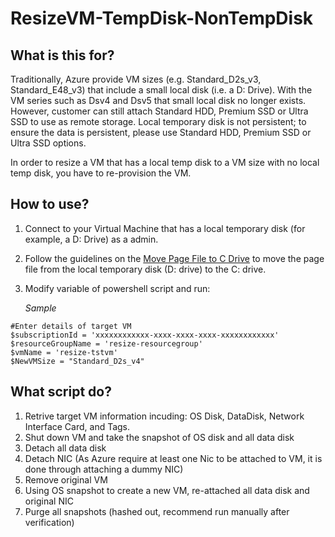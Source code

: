 # ResizeVM-TempDisk-NonTempDisk

## What is this for?
Traditionally, Azure provide VM sizes (e.g. Standard_D2s_v3, Standard_E48_v3) that include a small local disk (i.e. a D: Drive). With the VM series such as Dsv4 and Dsv5 that small local disk no longer exists. However, customer can still attach Standard HDD, Premium SSD or Ultra SSD to use as remote storage. Local temporary disk is not persistent; to ensure the data is persistent, please use Standard HDD, Premium SSD or Ultra SSD options.

In order to resize a VM that has a local temp disk to a VM size with no local temp disk, you have to re-provision the VM.

## How to use?
1. Connect to your Virtual Machine that has a local temporary disk (for example, a D: Drive) as a admin.
2. Follow the guidelines on the [Move Page File to C Drive](https://docs.microsoft.com/en-us/azure/virtual-machines/windows/change-drive-letter#temporarily-move-pagefilesys-to-c-drive) to move the page file from the local temporary disk (D: drive) to the C: drive. 
3. Modify variable of powershell script and run:

   *Sample*
```
#Enter details of target VM
$subscriptionId = 'xxxxxxxxxxxx-xxxx-xxxx-xxxx-xxxxxxxxxxxx'
$resourceGroupName = 'resize-resourcegroup' 
$vmName = 'resize-tstvm'
$NewVMSize = "Standard_D2s_v4"

```

## What script do?
1. Retrive target VM information incuding: OS Disk, DataDisk, Network Interface Card, and Tags.
2. Shut down VM and take the snapshot of OS disk and all data disk
3. Detach all data disk
4. Detach NIC (As Azure require at least one Nic to be attached to VM, it is done through attaching a dummy NIC)
5. Remove original VM
6. Using OS snapshot to create a new VM, re-attached all data disk and original NIC
7. Purge all snapshots (hashed out, recommend run manually after verification)
